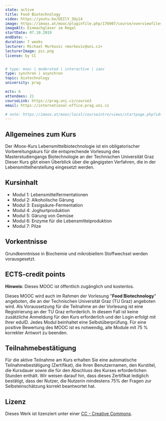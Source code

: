 ```yaml
---
state: active
title: Food Biotechnology
video: https://youtu.be/DEIlY_3Uy14
image: https://imoox.at/mooc/pluginfile.php/176907/course/overviewfiles/pickles_260_195.png
imageAlt: Einmachgläser im Regal
startDate: 07.10.2019
endDate: ~
duration: 7 weeks
lecturer: Michael Murkovic <murkovic@uni.cz>
lecturerImage: pic.png
license: by CC


# type: mooc | moderated | interactive | iaoc
type: synchron | asynchron
topic: biotechnology
university: prag

ects: 6
attendees: 21
courseLink: https://prag.uni.cz/course3
email: https://international-office.prag.uni.cz

# note: https://imoox.at/mooc/local/courseintro/views/startpage.php?id=79
---
```

## Allgemeines zum Kurs

Der iMoox-Kurs Lebensmittelbiotechnologie ist ein obligatorischer Vorbereitungskurs für die entsprechende Vorlesung des Masterstudiengangs Biotechnologie an der Technischen Universität Graz
Dieser Kurs gibt einen Überblick über die gängigsten Verfahren, die in der Lebensmittelherstellung eingesetzt werden.

## Kursinhalt

* Modul 1: Lebensmittelfermentationen
* Modul 2: Alkoholische Gärung
* Modul 3: Essigsäure-Fermentation
* Modul 4: Joghurtproduktion
* Modul 5: Gärung von Gemüse
* Modul 6: Enzyme für die Lebensmittelproduktion
* Modul 7: Pilze

## Vorkentnisse

Grundkenntnisse in Biochemie und mikrobiellem Stoffwechsel werden vorausgesetzt.

## ECTS-credit points

**Hinweis**: Dieses MOOC ist öffentlich zugänglich und kostenlos.

Dieses MOOC wird auch im Rahmen der Vorlesung "**Food Biotechnology**" angeboten, die an der Technischen Universität Graz (TU Graz) angeboten wird.
Als Voraussetzung für die Teilnahme an der Vorlesung ist eine Registrierung an der TU Graz erforderlich.
In diesem Fall ist keine zusätzliche Anmeldung für den Kurs erforderlich und der Login erfolgt mit Ihrer eduID.
Jedes Modul beinhaltet eine Selbstüberprüfung.
Für eine positive Bewertung des MOOC ist es notwendig, alle Module mit 75 % korrekter Antwort zu beenden.

## Teilnahmebestätigung

Für die aktive Teilnahme am Kurs erhalten Sie eine automatische Teilnahmebestätigung (Zertifikat), die Ihren Benutzernamen, den Kurstitel, die Kursdauer sowie die für den Abschluss des Kurses erforderlichen Stunden enthält.
Wir weisen darauf hin, dass dieses Zertifikat lediglich bestätigt, dass der Nutzer, die Nutzerin mindestens 75% der Fragen zur Selbsteinschätzung korrekt beantwortet hat.

## Lizenz

Dieses Werk ist lizenziert unter einer [CC - Creative Commons](http://creativecommons.org/licenses/by/4.0/).
